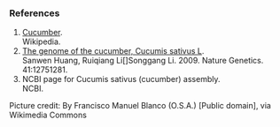 ### References

1.  [Cucumber](https://en.wikipedia.org/wiki/Cucumber).\
    Wikipedia.
2.  [The genome of the cucumber, Cucumis sativus
    L](doi:10.1038/ng.475).\
    Sanwen Huang, Ruiqiang Li\[\]Songgang Li. 2009. Nature Genetics.
    41:12751281.
3.  NCBI page for Cucumis sativus (cucumber) assembly.\
    NCBI.

Picture credit: By Francisco Manuel Blanco (O.S.A.) \[Public domain\],
via Wikimedia Commons
